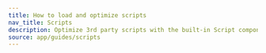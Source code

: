 ```yaml
---
title: How to load and optimize scripts
nav_title: Scripts
description: Optimize 3rd party scripts with the built-in Script component.
source: app/guides/scripts
---
```

